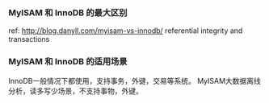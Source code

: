 ### MyISAM 和 InnoDB 的最大区别
ref: http://blog.danyll.com/myisam-vs-innodb/
referential integrity and transactions

### MyISAM 和 InnoDB 的适用场景
InnoDB一般情况下都使用，支持事务，外键，交易等系统。
MyISAM大数据离线分析，读多写少场景，不支持事物，外键。
